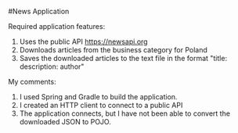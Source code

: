 #News Application

Required application features:  
1. Uses the public API https://newsapi.org  
2. Downloads articles from the business category for Poland  
3. Saves the downloaded articles to the text file in the format "title: description: author"


My comments:

1. I used Spring and Gradle to build the application.
2. I created an HTTP client to connect to a public API
3. The application connects, but I have not been able to convert the downloaded JSON to POJO.